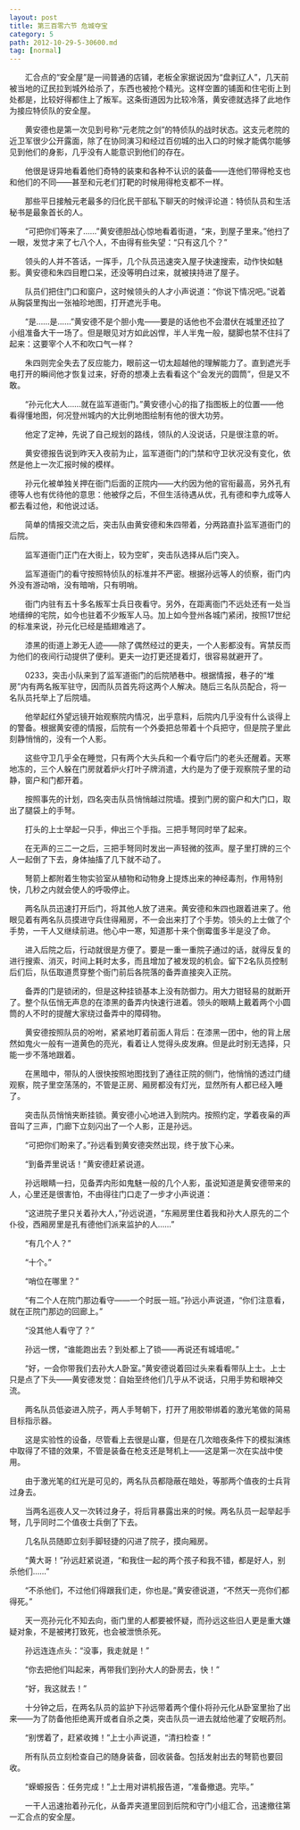```yaml
---
layout: post
title: 第三百零六节 危城夺宝
category: 5
path: 2012-10-29-5-30600.md
tag: [normal]
---
```


　　汇合点的“安全屋”是一间普通的店铺，老板全家据说因为“盘剥辽人”，几天前被当地的辽民拉到城外给杀了，东西也被抢个精光。这样空置的铺面和住宅街上到处都是，比较好得都住上了叛军。这条街道因为比较冷落，黄安德就选择了此地作为接应特侦队的安全屋。

　　黄安德也是第一次见到号称“元老院之剑”的特侦队的战时状态。这支元老院的近卫军很少公开露面，除了在协同演习和经过百仞城的出入口的时候才能偶尔能够见到他们的身影，几乎没有人能意识到他们的存在。

　　他很是讶异地看着他们奇特的装束和各种不认识的装备——连他们带得枪支也和他们的不同——甚至和元老们打靶的时候用得枪支都不一样。

　　那些平日接触元老最多的归化民干部私下聊天的时候评论道：特侦队员和生活秘书是最象首长的人。

　　“可把你们等来了……”黄安德胆战心惊地看着街道，“来，到屋子里来。”他扫了一眼，发觉才来了七八个人，不由得有些失望：“只有这几个？”

　　领头的人并不答话，一挥手，几个队员迅速突入屋子快速搜索，动作快如魅影。黄安德和朱四目瞪口呆，还没等明白过来，就被挟持进了屋子。

　　队员们把住门口和窗户，这时候领头的人才小声说道：“你说下情况吧。”说着从胸袋里掏出一张袖珍地图，打开遮光手电。

　　“是……是……”黄安德不是个胆小鬼——要是的话他也不会潜伏在城里还拉了小组准备大干一场了。但是眼见对方如此凶悍，半人半鬼一般，腿脚也禁不住抖了起来：这要宰个人不和吹口气一样？

　　朱四则完全失去了反应能力，眼前这一切太超越他的理解能力了。直到遮光手电打开的瞬间他才恢复过来，好奇的想凑上去看看这个“会发光的圆筒”，但是又不敢。

　　“孙元化大人……就在监军道衙门。”黄安德小心的指了指图板上的位置——他看得懂地图，何况登州城内的大比例地图绘制有他的很大功劳。

　　他定了定神，先说了自己规划的路线，领队的人没说话，只是很注意的听。

　　黄安德报告说到昨天入夜前为止，监军道衙门的门禁和守卫状况没有变化，依然是他上一次汇报时候的模样。

　　孙元化被单独关押在衙门后面的正院内——大约因为他的官衔最高，另外孔有德等人也有优待他的意思：他被俘之后，不但生活待遇从优，孔有德和李九成等人都去看过他，和他说过话。

　　简单的情报交流之后，突击队由黄安德和朱四带着，分两路直扑监军道衙门的后院。

　　监军道衙门正门在大街上，较为空旷，突击队选择从后门突入。

　　监军道衙门的看守按照特侦队的标准并不严密。根据孙远等人的侦察，衙门内外没有游动哨，没有暗哨，只有明哨。

　　衙门内驻有五十多名叛军士兵日夜看守。另外，在距离衙门不远处还有一处当地缙绅的宅院，如今也驻着不少叛军人马。加上如今登州各城门紧闭，按照17世纪的标准来说，孙元化已经是插翅难逃了。

　　漆黑的街道上渺无人迹——除了偶然经过的更夫，一个人影都没有。宵禁反而为他们的夜间行动提供了便利。更夫一边打更还提着灯，很容易就避开了。

　　0233，突击小队来到了监军道衙门的后院陋巷中。根据情报，巷子的“堆房”内有两名叛军驻守，因而队员首先将这两个人解决。随后三名队员配合，将一名队员托举上了后院墙。

　　他举起红外望远镜开始观察院内情况，出乎意料，后院内几乎没有什么谈得上的警备。根据黄安德的情报，后院有一个外委把总带着十个兵把守，但是院子里此刻静悄悄的，没有一个人影。

　　这些守卫几乎全在睡觉，只有两个大头兵和一个看守后门的老头还醒着。天寒地冻的，三个人躲在门房就着炉火打叶子牌消遣，大约是为了便于观察院子里的动静，窗户和门都开着。

　　按照事先的计划，四名突击队员悄悄越过院墙。摸到门房的窗户和大门口，取出了腿袋上的手弩。

　　打头的上士举起一只手，伸出三个手指。三把手弩同时举了起来。

　　在无声的三二一之后，三把手弩同时发出一声轻微的弦声。屋子里打牌的三个人一起倒了下去，身体抽搐了几下就不动了。

　　弩箭上都附着生物实验室从植物和动物身上提炼出来的神经毒剂，作用特别快，几秒之内就会使人的呼吸停止。

　　两名队员迅速打开后门，将其他人放了进来。黄安德和朱四也跟着进来了。他眼见着有两名队员摸进守兵住得厢房，不一会出来打了个手势。领头的上士做了个手势，一干人又继续前进。他心中一寒，知道那十来个倒霉蛋多半是没了命。

　　进入后院之后，行动就很是方便了。要是一重一重院子通过的话，就得反复的进行搜索、消灭，时间上耗时太多，而且增加了被发现的机会。留下2名队员控制后们后，队伍取道贯穿整个衙门前后各院落的备弄直接突入正院。

　　备弄的门是锁闭的，但是这种挂锁基本上没有防御力。用大力钳轻易的就断开了。整个队伍悄无声息的在漆黑的备弄内快速行进着。领头的眼睛上戴着两个小圆筒的人不时的提醒大家绕过备弄中的障碍物。

　　黄安德按照队员的吩咐，紧紧地盯着前面人背后：在漆黑一团中，他的背上居然如鬼火一般有一道黄色的亮光，看着让人觉得头皮发麻。但是此时别无选择，只能一步不落地跟着。

　　在黑暗中，带队的人很快按照地图找到了通往正院的侧门，他悄悄的透过门缝观察，院子里空荡荡的，不管是正房、厢房都没有灯光，显然所有人都已经入睡了。

　　突击队员悄悄夹断挂锁。黄安德小心地进入到院内。按照约定，学着夜枭的声音叫了三声，门廊下立刻闪出了一个人影，正是孙远。

　　“可把你们盼来了。”孙远看到黄安德突然出现，终于放下心来。

　　“到备弄里说话！”黄安德赶紧说道。

　　孙远眼睛一扫，见备弄内形如鬼魅一般的几个人影，虽说知道是黄安德带来的人，心里还是很害怕，不由得往门口走了一步才小声说道：

　　“这进院子里只关着孙大人，”孙远说道，“东厢房里住着我和孙大人原先的二个仆役，西厢房里是孔有德他们派来监护的人……”

　　“有几个人？”

　　“十个。”

　　“哨位在哪里？”

　　“有二个人在院门那边看守——一个时辰一班。”孙远小声说道，“你们注意看，就在正院门那边的回廊上。”

　　“没其他人看守了？”

　　孙远一愣，“谁能跑出去？到处都上了锁——再说还有城墙呢。”

　　“好，一会你带我们去孙大人卧室。”黄安德说着回过头来看看带队上士。上士只是点了下头——黄安德发觉：自始至终他们几乎从不说话，只用手势和眼神交流。

　　两名队员低姿进入院子，两人手弩朝下，打开了用胶带绑着的激光笔做的简易目标指示器。

　　这是实验性的设备，尽管看上去很是山寨，但是在几次暗夜条件下的模拟演练中取得了不错的效果，不管是装备在枪支还是弩机上——这是第一次在实战中使用。

　　由于激光笔的红光是可见的，两名队员都隐蔽在暗处，等那两个值夜的士兵背过身去。

　　当两名巡夜人又一次转过身子，将后背暴露出来的时候。两名队员一起举起手弩，几乎同时二个值夜士兵倒了下去。

　　几名队员随即立刻手脚轻捷的闪进了院子，摸向厢房。

　　“黄大哥！”孙远赶紧说道，“和我住一起的两个孩子和我不错，都是好人，别杀他们……”

　　“不杀他们，不过他们得跟我们走，你也是。”黄安德说道，“不然天一亮你们都得死。”

　　天一亮孙元化不知去向，衙门里的人都要被怀疑，而孙远这些旧人更是重大嫌疑对象，不是被拷打致死，也会被泄愤杀死。

　　孙远连连点头：“没事，我走就是！”

　　“你去把他们叫起来，再带我们到孙大人的卧房去，快！”

　　“好，我这就去！”

　　十分钟之后，在两名队员的监护下孙远带着两个僮仆将孙元化从卧室里抬了出来——为了防备他拒绝离开或者自杀之类，突击队员一进去就给他灌了安眠药剂。

　　“别愣着了，赶紧收摊！”上士小声说道，“清扫检查！”

　　所有队员立刻检查自己的随身装备，回收装备。包括发射出去的弩箭也要回收。

　　“蝾螈报告：任务完成！”上士用对讲机报告道，“准备撤退。完毕。”

　　一干人迅速抬着孙元化，从备弄夹道里回到后院和守门小组汇合，迅速撤往第一汇合点的安全屋。
